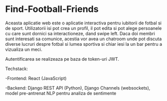 # Find-Football-Friends

Aceasta aplicatie web este o aplicatie interactiva pentru iubitorii de fotbal si de sport. Utilizatorii isi pot crea un profil, il pot edita si pot alege persoanele cu care sunt dornici sa interactioneze, dand swipe left. Daca doi membri sunt interesati sa comunice, acestia vor avea un chatroom unde pot discuta diverse lucruri despre fotbal si lumea sportiva si chiar iesi la un bar pentru a vizualiza un meci.

Autentificarea se realizeaza pe baza de token-uri JWT.

Techstack:

-Frontend: React (JavaScript)

-Backend: Django REST API (Python), Django Channels (websockets), model pre-antrenat NLP pentru analiza de sentimente
